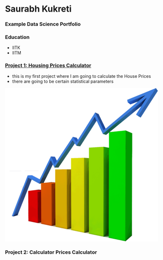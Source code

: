 # Saurabh Kukreti
### Example Data Science Portfolio

### Education
- IITK
- IITM
### [Project 1: Housing Prices Calculator](https://www.markdownguide.org/basic-syntax/#links)
- this is my first project where I am going to calculate the House Prices
- there are going to be certain statistical parameters

![](/images/graph-5.jpg)

### Project 2: Calculator Prices Calculator
